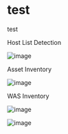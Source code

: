 # test
test

Host List Detection

![image](https://github.com/dg-cafe/test/assets/82658653/b9b2c83b-226b-476c-acaf-4961308f9b4d)



Asset Inventory

![image](https://github.com/dg-cafe/test/assets/82658653/7b4ec0d0-62c1-4340-bf89-5107221661ce)



WAS Inventory

![image](https://github.com/dg-cafe/test/assets/82658653/ed143832-421f-4229-865b-858b6dfab12c)

![image](https://github.com/dg-cafe/test/assets/82658653/3f63842f-4872-4cfc-a6b3-ec9ec46357d9)

